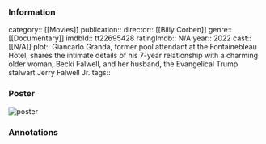 ### Information
category:: [[Movies]]
publication:: 
director:: [[Billy Corben]]
genre:: [[Documentary]]
imdbId:: tt22695428
ratingImdb:: N/A
year:: 2022
cast:: [[N/A]]
plot:: Giancarlo Granda, former pool attendant at the Fontainebleau Hotel, shares the intimate details of his 7-year relationship with a charming older woman, Becki Falwell, and her husband, the Evangelical Trump stalwart Jerry Falwell Jr.
tags::


### Poster
![poster](N/A)


### Annotations
